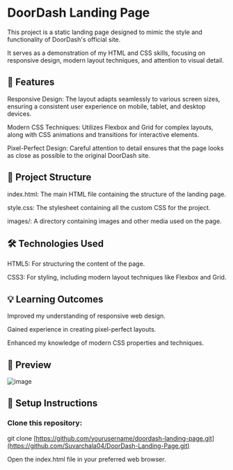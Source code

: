 # DoorDash Landing Page

This project is a static landing page designed to mimic the style and functionality of DoorDash's official site.

It serves as a demonstration of my HTML and CSS skills, focusing on responsive design, modern layout techniques, and attention to visual detail.

## 🚀 Features

Responsive Design: The layout adapts seamlessly to various screen sizes, ensuring a consistent user experience on mobile, tablet, and desktop devices.

Modern CSS Techniques: Utilizes Flexbox and Grid for complex layouts, along with CSS animations and transitions for interactive elements.

Pixel-Perfect Design: Careful attention to detail ensures that the page looks as close as possible to the original DoorDash site.

## 📂 Project Structure

index.html: The main HTML file containing the structure of the landing page.

style.css: The stylesheet containing all the custom CSS for the project.

images/: A directory containing images and other media used on the page.


## 🛠️ Technologies Used

HTML5: For structuring the content of the page.

CSS3: For styling, including modern layout techniques like Flexbox and Grid.

## 💡 Learning Outcomes

Improved my understanding of responsive web design.

Gained experience in creating pixel-perfect layouts.

Enhanced my knowledge of modern CSS properties and techniques.

## 📸 Preview

![image](https://github.com/user-attachments/assets/c7b2879e-e1bf-4550-ae72-d9b5c5872d0d)


## 🔧 Setup Instructions

### Clone this repository:

git clone [https://github.com/yourusername/doordash-landing-page.git](https://github.com/Suvarchala04/DoorDash-Landing-Page.git)

Open the index.html file in your preferred web browser.
